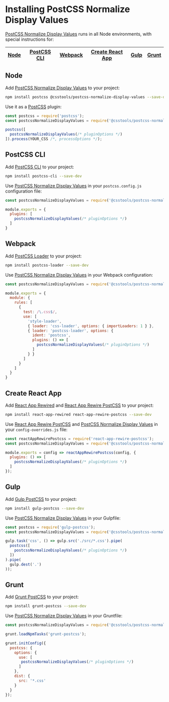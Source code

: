 # Installing PostCSS Normalize Display Values

[PostCSS Normalize Display Values] runs in all Node environments, with special instructions for:

| [Node](#node) | [PostCSS CLI](#postcss-cli) | [Webpack](#webpack) | [Create React App](#create-react-app) | [Gulp](#gulp) | [Grunt](#grunt) |
| --- | --- | --- | --- | --- | --- |

## Node

Add [PostCSS Normalize Display Values] to your project:

```bash
npm install postcss @csstools/postcss-normalize-display-values --save-dev
```

Use it as a [PostCSS] plugin:

```js
const postcss = require('postcss');
const postcssNormalizeDisplayValues = require('@csstools/postcss-normalize-display-values');

postcss([
  postcssNormalizeDisplayValues(/* pluginOptions */)
]).process(YOUR_CSS /*, processOptions */);
```

## PostCSS CLI

Add [PostCSS CLI] to your project:

```bash
npm install postcss-cli --save-dev
```

Use [PostCSS Normalize Display Values] in your `postcss.config.js` configuration file:

```js
const postcssNormalizeDisplayValues = require('@csstools/postcss-normalize-display-values');

module.exports = {
  plugins: [
    postcssNormalizeDisplayValues(/* pluginOptions */)
  ]
}
```

## Webpack

Add [PostCSS Loader] to your project:

```bash
npm install postcss-loader --save-dev
```

Use [PostCSS Normalize Display Values] in your Webpack configuration:

```js
const postcssNormalizeDisplayValues = require('@csstools/postcss-normalize-display-values');

module.exports = {
  module: {
    rules: [
      {
        test: /\.css$/,
        use: [
          'style-loader',
          { loader: 'css-loader', options: { importLoaders: 1 } },
          { loader: 'postcss-loader', options: {
            ident: 'postcss',
            plugins: () => [
              postcssNormalizeDisplayValues(/* pluginOptions */)
            ]
          } }
        ]
      }
    ]
  }
}
```

## Create React App

Add [React App Rewired] and [React App Rewire PostCSS] to your project:

```bash
npm install react-app-rewired react-app-rewire-postcss --save-dev
```

Use [React App Rewire PostCSS] and [PostCSS Normalize Display Values] in your
`config-overrides.js` file:

```js
const reactAppRewirePostcss = require('react-app-rewire-postcss');
const postcssNormalizeDisplayValues = require('@csstools/postcss-normalize-display-values');

module.exports = config => reactAppRewirePostcss(config, {
  plugins: () => [
    postcssNormalizeDisplayValues(/* pluginOptions */)
  ]
});
```

## Gulp

Add [Gulp PostCSS] to your project:

```bash
npm install gulp-postcss --save-dev
```

Use [PostCSS Normalize Display Values] in your Gulpfile:

```js
const postcss = require('gulp-postcss');
const postcssNormalizeDisplayValues = require('@csstools/postcss-normalize-display-values');

gulp.task('css', () => gulp.src('./src/*.css').pipe(
  postcss([
    postcssNormalizeDisplayValues(/* pluginOptions */)
  ])
).pipe(
  gulp.dest('.')
));
```

## Grunt

Add [Grunt PostCSS] to your project:

```bash
npm install grunt-postcss --save-dev
```

Use [PostCSS Normalize Display Values] in your Gruntfile:

```js
const postcssNormalizeDisplayValues = require('@csstools/postcss-normalize-display-values');

grunt.loadNpmTasks('grunt-postcss');

grunt.initConfig({
  postcss: {
    options: {
      use: [
       postcssNormalizeDisplayValues(/* pluginOptions */)
      ]
    },
    dist: {
      src: '*.css'
    }
  }
});
```

[Gulp PostCSS]: https://github.com/postcss/gulp-postcss
[Grunt PostCSS]: https://github.com/nDmitry/grunt-postcss
[PostCSS]: https://github.com/postcss/postcss
[PostCSS CLI]: https://github.com/postcss/postcss-cli
[PostCSS Loader]: https://github.com/postcss/postcss-loader
[PostCSS Normalize Display Values]: https://github.com/csstools/postcss-plugins/tree/main/plugins/postcss-normalize-display-values
[React App Rewire PostCSS]: https://github.com/csstools/react-app-rewire-postcss
[React App Rewired]: https://github.com/timarney/react-app-rewired
